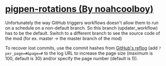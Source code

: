 # [pigpen-rotations (By noahcoolboy)](https://github.com/noahcoolboy/pigpen-rotations)

Unfortunately the way GitHub triggers workflows doesn't allow them to run on a schedule on a non-default branch. So this branch (updater_workflow) has to be the default. Switch to a different branch to see the source code of the mod (for ex. master -> the master branch of the mod)

To recover lost commits, use the commit hashes from [GitHub's reflog](https://api.github.com/repos/KtaneModules/pigpen-rotations-noahcoolboy/events) (add `?per_page=#&page=#` to the log URL to increase the page size (maximum is 100, default is 30) and/or specify the page number (default is 1)).
